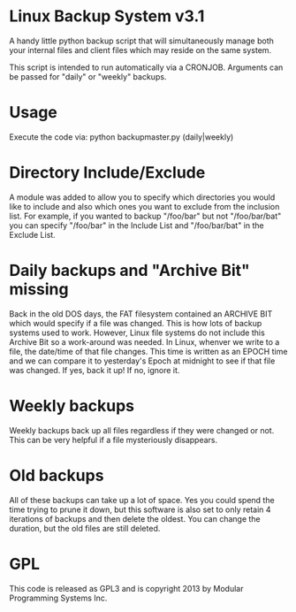 Linux Backup System v3.1
======

A handy little python backup script that will simultaneously manage both your internal files and client files which may reside on the same system.

This script is intended to run automatically via a CRONJOB.  Arguments can be passed for "daily" or "weekly" backups.


Usage
==========
Execute the code via:
python backupmaster.py (daily|weekly)


Directory Include/Exclude
==========
A module was added to allow you to specify which directories you would like to include and also which ones you want to exclude from the inclusion list.  For example, if you wanted to backup "/foo/bar" but not "/foo/bar/bat" you can specify "/foo/bar" in the Include List and "/foo/bar/bat" in the Exclude List.


Daily backups and "Archive Bit" missing
=========
Back in the old DOS days, the FAT filesystem contained an ARCHIVE BIT which would specify if a file was changed.  This is how lots of backup systems used to work.  However, Linux file systems do not include this Archive Bit so a work-around was needed.  In Linux, whenver we write to a file, the date/time of that file changes.  This time is written as an EPOCH time and we can compare it to yesterday's Epoch at midnight to see if that file was changed.  If yes, back it up! If no, ignore it.


Weekly backups
=========
Weekly backups back up all files regardless if they were changed or not.  This can be very helpful if a file mysteriously disappears.


Old backups
=========
All of these backups can take up a lot of space.  Yes you could spend the time trying to prune it down, but this software is also set to only retain 4 iterations of backups and then delete the oldest.  You can change the duration, but the old files are still deleted.


GPL
=========
This code is released as GPL3 and is copyright 2013 by Modular Programming Systems Inc.

